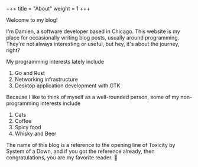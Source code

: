 +++
title  = "About"
weight = 1
+++

Welcome to my blog!

I'm Damien, a software developer based in Chicago. This website is my place for occasionally writing
blog posts, usually around programming. They're not always interesting or useful, but hey, it's
about the journey, right?

My programming interests lately include

1. Go and Rust
2. Networking infrastructure
3. Desktop application development with GTK

Because I like to think of myself as a well-rounded person, some of my non-programming interests
include

1. Cats
2. Coffee
3. Spicy food
4. Whisky and Beer

The name of this blog is a reference to the opening line of Toxicity by System of a Down, and if you
got the reference already, then congratulations, you are my favorite reader. 🌟

